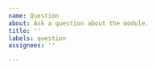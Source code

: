 ```yaml
---
name: Question
about: Ask a question about the module.
title: ''
labels: question
assignees: ''

---
```


<!--

 **IMPORTANT!**
Please make sure to look for an answer to your question in our documentation before asking a question here.

If you have a general question regarding {{ name }} use Discord `modules` channel. Thanks!

Documentation: {{ docs }}
Nuxt Discord: https://discord.nuxtjs.org/

-->
